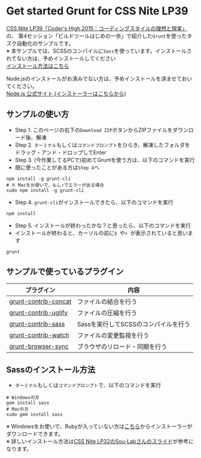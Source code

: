 # Get started Grunt for CSS Nite LP39

[CSS Nite LP39「Coder's High 2015：コーディングスタイルの理想と現実」](http://cssnite.jp/lp/lp39/)の、
第4セッション「ビルドツールはじめの一歩」で紹介した`Grunt`を使ったタスク自動化のサンプルです。  
※ 本サンプルでは、SCSSのコンパイルに`Sass`を使っています。インストールされてない方は、予めインストールしてください  
[インストール方法はこちら](#Sassのインストール方法)

Node.jsのインストールがお済みでない方は、予めインストールを済ませておいてください。  
[Node.js 公式サイト (インストーラーはこちらから)](http://nodejs.org/)

## サンプルの使い方

- Step 1. このページの右下の`Download ZIP`ボタンからZIPファイルをダウンロード後、解凍
- Step 2. `ターミナル`もしくは`コマンドプロンプト`をひらき、解凍したフォルダをドラッグ・アンド・ドロップしてEnter
- Step 3. (今作業してるPCで)初めてGruntを使う方は、以下のコマンドを実行
 - 既に使ったことがある方は`Step 4`へ

```
npm install -g grunt-cli
# ※ Macをお使いで、もし↑でエラーが出る場合
sudo npm install -g grunt-cli
```

- Step 4. `grunt-cli`がインストールできたら、以下のコマンドを実行

```
npm install
```

- Step 5. インストールが終わったかな？と思ったら、以下のコマンドを実行
 - インストールが終わると、カーソルの前に`$ `や`> `が表示されていると思います

```
grunt
```

## サンプルで使っているプラグイン

プラグイン | 内容
---- | ----
[grunt-contrib-concat](https://github.com/gruntjs/grunt-contrib-concat) | ファイルの結合を行う
[grunt-contrib-uglify](https://github.com/gruntjs/grunt-contrib-uglify) | ファイルの圧縮を行う
[grunt-contrib-sass](https://github.com/gruntjs/grunt-contrib-sass) | Sassを実行してSCSSのコンパイルを行う
[grunt-contrib-watch](https://github.com/gruntjs/grunt-contrib-watch) | ファイルの変更監視を行う
[grunt-browser-sync](https://github.com/shakyshane/grunt-browser-sync) | ブラウザのリロード・同期を行う

## Sassのインストール方法

- `ターミナル`もしくは`コマンドプロンプト`で、以下のコマンドを実行

```
# Windowsの方
gem install sass
# Macの方
sudo gem install sass
```

※ Windowsをお使いで、Rubyが入っていない方は[こちら](http://rubyinstaller.org/)からインストーラーがダウンロードできます。  
※ 詳しいインストール方法は[CSS Nite LP32のSou-Labさんのスライド](http://cssnite.jp/archives/post_2657.html)が参考になります。
